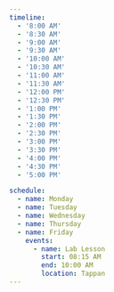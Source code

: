 ```yaml
---
timeline:
  - '8:00 AM' 
  - '8:30 AM'
  - '9:00 AM'
  - '9:30 AM'
  - '10:00 AM'
  - '10:30 AM'
  - '11:00 AM'
  - '11:30 AM'
  - '12:00 PM'
  - '12:30 PM'
  - '1:00 PM'
  - '1:30 PM'
  - '2:00 PM'
  - '2:30 PM'
  - '3:00 PM'
  - '3:30 PM'
  - '4:00 PM'
  - '4:30 PM'
  - '5:00 PM'

schedule:
  - name: Monday
  - name: Tuesday
  - name: Wednesday
  - name: Thursday
  - name: Friday
    events:
      - name: Lab Lesson
        start: 08:15 AM
        end: 10:00 AM
        location: Tappan
---
```

